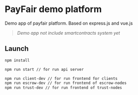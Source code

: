 # PayFair demo platform
Demo app of payfair platform. Based on express.js and vue.js
> *Demo app not include smartcontracts system yet*
## Launch
```sh
npm install

npm run start // for run api server

npm run client-dev // for run frontend for clients
npm run escrow-dev // for run frontend of escrow-nodes
npm run trust-dev // for run frontend of trust-nodes
```
